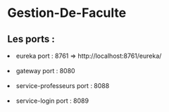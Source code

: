 # Gestion-De-Faculte
<h2>Les ports : </h2>
<li>eureka port : 8761 => http://localhost:8761/eureka/  </li><br>
<li>gateway port : 8080</li><br>
<li>service-professeurs port : 8088</li><br>
<li>service-login port : 8089</li><br>

